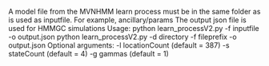 A model file from the MVNHMM learn process must be in the same folder as is used as inputfile. For example, ancillary/params
The output json file is used for HMMGC simulations
Usage:
python learn_processV2.py -f inputfile -o output.json
python learn_processV2.py -d directory -f fileprefix -o output.json
Optional arguments:
-l locationCount (default = 387)
-s stateCount (default = 4)
-g gammas (default = 1)
